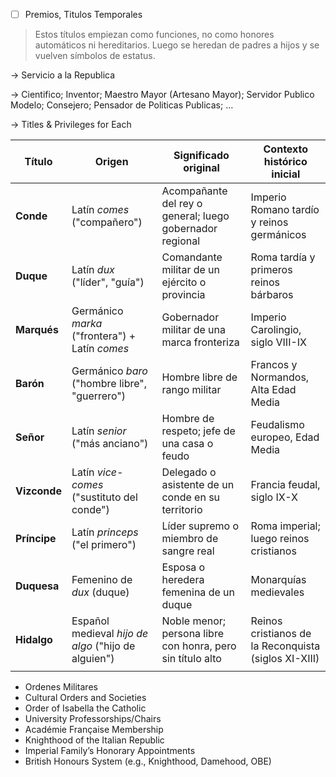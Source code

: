 - [ ]  Premios, Titulos Temporales

> Estos títulos empiezan como funciones, no como honores automáticos ni hereditarios.
Luego se heredan de padres a hijos y se vuelven símbolos de estatus.
> 

→ Servicio a la Republica

→ Cientifico; Inventor; Maestro Mayor (Artesano Mayor); Servidor Publico Modelo;  Consejero;  Pensador de Politicas Publicas; … 

→ Titles & Privileges for Each

| Título | Origen | Significado original | Contexto histórico inicial |
| --- | --- | --- | --- |
| **Conde** | Latín *comes* ("compañero") | Acompañante del rey o general; luego gobernador regional | Imperio Romano tardío y reinos germánicos |
| **Duque** | Latín *dux* ("líder", "guía") | Comandante militar de un ejército o provincia | Roma tardía y primeros reinos bárbaros |
| **Marqués** | Germánico *marka* ("frontera") + Latín *comes* | Gobernador militar de una marca fronteriza | Imperio Carolingio, siglo VIII-IX |
| **Barón** | Germánico *baro* ("hombre libre", "guerrero") | Hombre libre de rango militar | Francos y Normandos, Alta Edad Media |
| **Señor** | Latín *senior* ("más anciano") | Hombre de respeto; jefe de una casa o feudo | Feudalismo europeo, Edad Media |
| **Vizconde** | Latín *vice-comes* ("sustituto del conde") | Delegado o asistente de un conde en su territorio | Francia feudal, siglo IX-X |
| **Príncipe** | Latín *princeps* ("el primero") | Líder supremo o miembro de sangre real | Roma imperial; luego reinos cristianos |
| **Duquesa** | Femenino de *dux* (duque) | Esposa o heredera femenina de un duque | Monarquías medievales |
| **Hidalgo** | Español medieval *hijo de algo* ("hijo de alguien") | Noble menor; persona libre con honra, pero sin título alto | Reinos cristianos de la Reconquista (siglos XI-XIII) |
|  |  |  |  |

- Ordenes Militares
- Cultural Orders and Societies
- Order of Isabella the Catholic
- University Professorships/Chairs
- Académie Française Membership
- Knighthood of the Italian Republic
- Imperial Family’s Honorary Appointments
- British Honours System (e.g., Knighthood, Damehood, OBE)